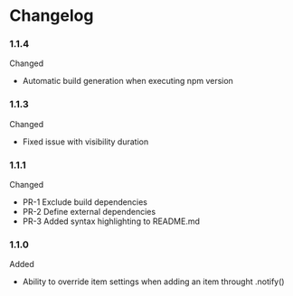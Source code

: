 # Changelog

### 1.1.4

Changed
* Automatic build generation when executing npm version

### 1.1.3

Changed

* Fixed issue with visibility duration

### 1.1.1

Changed

* PR-1 Exclude build dependencies
* PR-2 Define external dependencies
* PR-3 Added syntax highlighting to README.md

### 1.1.0

Added

* Ability to override item settings when adding an item throught .notify()
